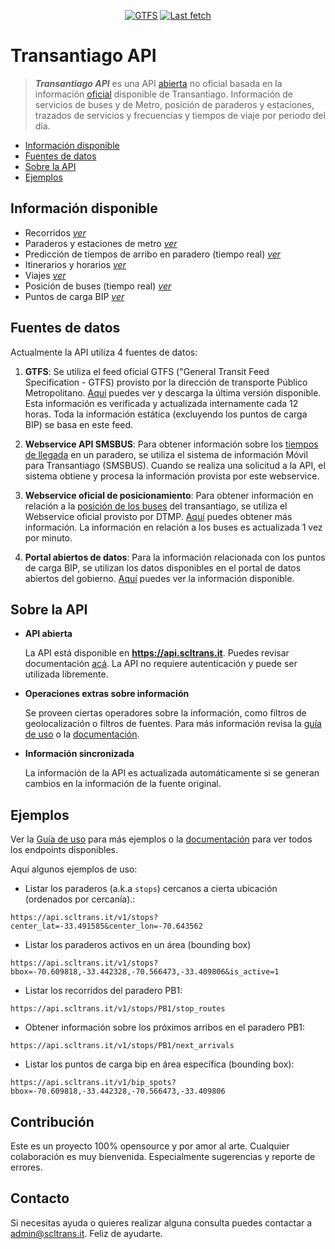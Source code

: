 <p align="center">
    <a href="#">
        <img src="https://api.scltrans.it/shields/gtfs_version"
            alt="GTFS"></a>
    <a href="#">
        <img src="https://api.scltrans.it/shields/fetched_at"
            alt="Last fetch">
    </a>
</p>

# Transantiago API

> ***Transantiago API*** es una API [abierta](#sobre-la-api) no oficial basada en la información [oficial](#fuentes-de-datos) disponible de Transantiago. Información de servicios de buses y de Metro, posición de paraderos y estaciones, trazados de servicios y frecuencias y tiempos de viaje por periodo del día.

- [Información disponible](#información-disponible)
- [Fuentes de datos](#fuentes-de-datos)
- [Sobre la API](#sobre-la-api)
- [Ejemplos](#ejemplos)

## Información disponible

* Recorridos [*ver*](http://scltrans.it/#/api?id=routes-servicios)
* Paraderos y estaciones de metro [*ver*](http://scltrans.it/#/api?id=stops-paraderos)
* Predicción de tiempos de arribo en paradero (tiempo real) [*ver*](http://scltrans.it/#/api?id=estimaci%c3%b3n-de-pr%c3%b3ximos-arribos)
* Itinerarios y horarios [*ver*](http://scltrans.it/#/api?id=secuencia-de-detenci%c3%b3n-para-viaje)
* Viajes [*ver*](http://scltrans.it/#/api?id=trips-viajes)
* Posición de buses (tiempo real) [*ver*](http://scltrans.it/#/api?id=buses)
* Puntos de carga BIP [*ver*](http://scltrans.it/#/api?id=bip-spots-puntos-carga)

## Fuentes de datos

Actualmente la API utiliza 4 fuentes de datos:

1. **GTFS**: Se utiliza el feed oficial GTFS ("General Transit Feed Specification - GTFS) provisto por la dirección de transporte Público Metropolitano. [Aquí](https://www.dtpm.cl/descargas/gtfs/GTFS.zip) puedes ver y descarga la última versión disponible. Esta información es verificada y actualizada internamente cada 12 horas. Toda la información estática (excluyendo los puntos de carga BIP) se basa en este feed.

2. **Webservice API SMSBUS**: Para obtener información sobre los [tiempos de llegada](http://scltrans.it/#/api?id=estimaci%c3%b3n-de-pr%c3%b3ximos-arribos) en un paradero, se utiliza el sistema de información Móvil para Transantiago (SMSBUS). Cuando se realiza una solicitud a la API, el sistema obtiene y procesa la información provista por este webservice.

3. **Webservice oficial de posicionamiento**: Para obtener información en relación a la [posición de los buses](http://scltrans.it/#/api?id=buses) del transantiago, se utiliza el Webservice oficial provisto por DTMP. [Aquí](https://www.dtpm.cl/index.php/2013-04-24-14-09-09/datos-y-servicios) puedes obtener más información. La información en relación a los buses es actualizada 1 vez por minuto.

4. **Portal abiertos de datos**: Para la información relacionada con los puntos de carga BIP, se utilizan los datos disponibles en el portal de datos abiertos del gobierno. [Aquí](http://datos.gob.cl/dataset?q=puntos+de+carga&organization=subsecretaria_de_transporte&sort=score+desc%2C+metadata_modified+desc) puedes ver la información disponible.



## Sobre la API

- **API abierta**

  La API está disponible en **https://api.scltrans.it**. Puedes revisar documentación [acá](http://scltrans.it/#/api). La API no requiere autenticación y puede ser utilizada libremente.

- **Operaciones extras sobre información**

  Se proveen ciertas operadores sobre la información, como filtros de geolocalización o filtros de fuentes. Para más información revisa la [guía de uso](http://scltrans.it/#/user_guide) o la [documentación](http://scltrans.it/#/api).

- **Información sincronizada**

  La información de la API es actualizada automáticamente si se generan cambios en la información de la fuente original.

## Ejemplos

Ver la [Guía de uso](http://scltrans.it/#/user_guide) para más ejemplos o la [documentación](http://scltrans.it/#/api) para ver todos los endpoints disponibles. 

Aquí algunos ejemplos de uso:

- Listar los paraderos (a.k.a `stops`) cercanos a cierta ubicación (ordenados por cercanía).:

```
https://api.scltrans.it/v1/stops?center_lat=-33.491585&center_lon=-70.643562
```

- Listar los paraderos activos en un área (bounding box)

```
https://api.scltrans.it/v1/stops?bbox=-70.609818,-33.442328,-70.566473,-33.409806&is_active=1
```

- Listar los recorridos del paradero PB1:

```
https://api.scltrans.it/v1/stops/PB1/stop_routes
```

- Obtener información sobre los próximos arribos en el paradero PB1:

```
https://api.scltrans.it/v1/stops/PB1/next_arrivals
```

- Listar los puntos de carga bip en área específica (bounding box):

```
https://api.scltrans.it/v1/bip_spots?bbox=-70.609818,-33.442328,-70.566473,-33.409806
``` 


## Contribución

Este es un proyecto 100% opensource y por amor al arte. Cualquier colaboración es muy bienvenida. Especialmente sugerencias y reporte de errores.

## Contacto

Si necesitas ayuda o quieres realizar alguna consulta puedes contactar a admin@scltrans.it. Feliz de ayudarte.
